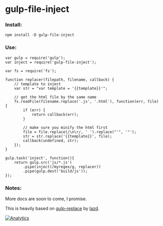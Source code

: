 # gulp-file-inject

### Install:

    npm install -D gulp-file-inject
    
### Use:

    var gulp = require('gulp');
    var inject = require('gulp-file-inject');
    
    var fs = require('fs');
    
    function replacer(filepath, filename, callback) {
        // template to inject
        var str = "var template = '{{template}}'";
        
        // get the html file by the same name
        fs.readFile(filename.replace('.js', '.html'), function(err, file) {
            if (err) {
                return callback(err);
            }
            
            // make sure you minify the html first
            file = file.replace(/\n\r/, ' ').replace("'", '"');
            str = str.replace('{{template}}', file);
            callback(undefined, str);
        });
    }
    
    gulp.task('inject', function(){
        return gulp.src('js/*.js')
            .pipe(inject(/myregex/g, replacer))
            .pipe(gulp.dest('build/js'));
    });
    
### Notes:

More docs are soon to come, I promise.

This is heavily based on [gulp-replace](https://github.com/lazd/gulp-replace) by [lazd](https://github.com/lazd).

[![Analytics](https://ga-beacon.appspot.com/UA-17159207-7/gulp-file-inject/readme)](https://github.com/igrigorik/ga-beacon)
    